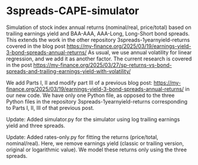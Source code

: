 # 3spreads-CAPE-simulator
Simulation of stock index annual returns (nominal/real, price/total) based on trailing earnings yield and BAA-AAA, AAA-Long, Long-Short bond spreads. This extends the work in the other repository 3spreads-1yearnyield-returns covered in the blog post https://my-finance.org/2025/03/19/earnings-yield-3-bond-spreads-annual-returns/ As usual, we use annual volatility for linear regression, and we add it as another factor. The current research is covered in the post https://my-finance.org/2025/03/27/sp-returns-vs-bond-spreads-and-trailing-earnings-yield-with-volatility/ 

We add Parts I, II and modify part III of a previous blog post: https://my-finance.org/2025/03/19/earnings-yield-3-bond-spreads-annual-returns/ in our new code. We have only one Python file, as opposed to the three Python files in the repository 3spreads-1yearnyield-returns corresponding to Parts I, II, III of that previous post.

Update: Added simulator.py for the simulator using log trailing earnings yield and three spreads. 

Update: Added rates-only.py for fitting the returns (price/total, nominal/real). Here, we remove earnings yield (classic or trailing version, original or logarithmic value). We model these returns only using the three spreads.
